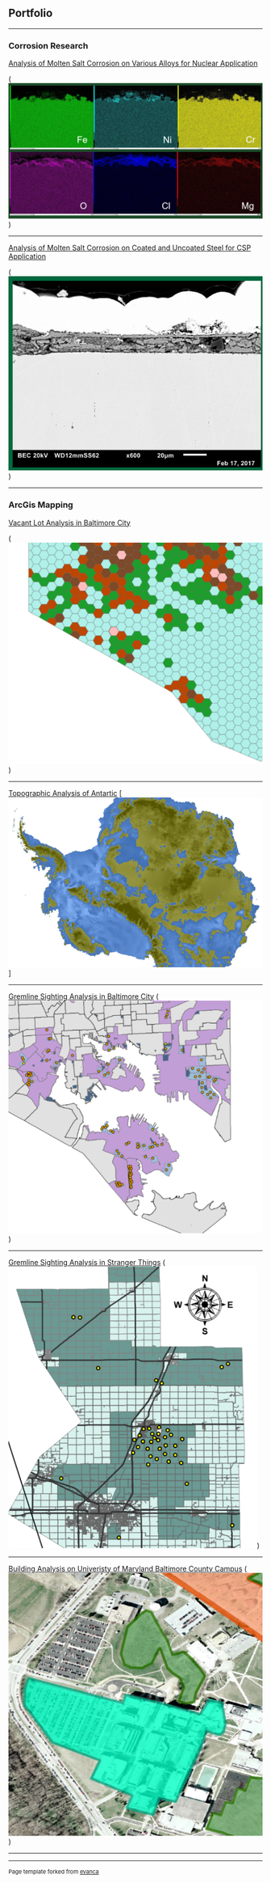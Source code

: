 ## Portfolio

---
### Corrosion Research

[Analysis of Molten Salt Corrosion on Various Alloys for Nuclear Application](tshah2.github.io/NucCor.md)

(<img src="/images/486_24.PNG"/>)

---
[Analysis of Molten Salt Corrosion on Coated and Uncoated Steel for CSP Application](tshah2.github.io/CSPCor.md)

(<img src="/images/486_23.PNG"/>)

---
### ArcGis Mapping

[Vacant Lot Analysis in Baltimore City](tshah2.github.io/Vacancy.md)

(<img src="/images/486_17.PNG"/>)

---
[Topographic Analysis of Antartic](tshah2.github.io/TopographyArtic.md)
[<img src="/images/486_18.PNG">]

---
[Gremline Sighting Analysis in Baltimore City](tshah2.github.io/BaltGremlin.md)
(<img src="/images/486_19.PNG"/>)

---
[Gremline Sighting Analysis in Stranger Things](tshah2.github.io/StrangerGrem.md)
(<img src="/images/486_20.PNG"/>)

---
[Building Analysis on Univeristy of Maryland Baltimore County Campus](tshah2.github.io/UMBCBuild.md)
(<img src="/images/486_21.PNG"/>)

---




---
<p style="font-size:11px">Page template forked from <a href="https://github.com/evanca/quick-portfolio">evanca</a></p>
<!-- Remove above link if you don't want to attibute -->
